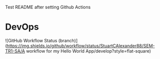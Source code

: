 Test README after setting Github Actions
# DevOps
![GitHub Workflow Status (branch)](https://img.shields.io/github/workflow/status/StuartCAlexander88/SEM-TR1-SA/A workflow for my Hello World App/develop?style=flat-square)

